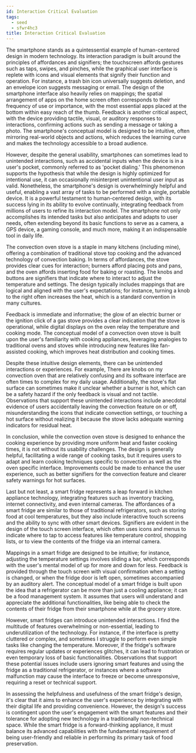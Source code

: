 ```yaml
---
id: Interaction Critical Evaluation
tags:
  - seed
  - sfwr4hc3
title: Interaction Critical Evaluation
---
```


The smartphone stands as a quintessential example of human-centered design in modern technology. Its interaction paradigm is built around the principles of affordances and signifiers; the touchscreen affords gestures such as taps, swipes, and pinches, while the graphical user interface is replete with icons and visual elements that signify their function and operation. For instance, a trash bin icon universally suggests deletion, and an envelope icon suggests messaging or email. The design of the smartphone interface also heavily relies on mappings; the spatial arrangement of apps on the home screen often corresponds to their frequency of use or importance, with the most essential apps placed at the bottom within easy reach of the thumb. Feedback is another critical aspect, with the device providing tactile, visual, or auditory responses to interactions, confirming actions such as sending a message or taking a photo. The smartphone's conceptual model is designed to be intuitive, often mirroring real-world objects and actions, which reduces the learning curve and makes the technology accessible to a broad audience.

However, despite the general usability, smartphones can sometimes lead to unintended interactions, such as accidental inputs when the device is in a user's pocket, commonly referred to as 'pocket dialing.' This phenomenon supports the hypothesis that while the design is highly optimized for intentional use, it can occasionally misinterpret unintentional user input as valid. Nonetheless, the smartphone's design is overwhelmingly helpful and useful, enabling a vast array of tasks to be performed with a single, portable device. It is a powerful testament to human-centered design, with its success lying in its ability to evolve continually, integrating feedback from millions of users to refine its interaction model. The smartphone not only accomplishes its intended tasks but also anticipates and adapts to user needs, often extending beyond its basic functions to serve as a camera, a GPS device, a gaming console, and much more, making it an indispensable tool in daily life.

The convection oven stove is a staple in many kitchens (including mine), offering a combination of traditional stove top cooking and the advanced technology of convection baking. In terms of affordances, the stove provides clear cues for interaction; burners afford placing pots and pans, and the oven affords inserting food for baking or roasting. The knobs and buttons are signifiers that indicate where to interact to adjust the temperature and settings. The design typically includes mappings that are logical and aligned with the user's expectations; for instance, turning a knob to the right often increases the heat, which is a standard convention in many cultures.

Feedback is immediate and informative; the glow of an electric burner or the ignition click of a gas stove provides a clear indication that the stove is operational, while digital displays on the oven relay the temperature and cooking mode. The conceptual model of a convection oven stove is built upon the user's familiarity with cooking appliances, leveraging analogies to traditional ovens and stoves while introducing new features like fan-assisted cooking, which improves heat distribution and cooking times.

Despite these intuitive design elements, there can be unintended interactions or experiences. For example, There are knobs on my convection oven that are relatively confusing and its software interface are often times to complex for my daily usage. Additionally, the stove's flat surface can sometimes make it unclear whether a burner is hot, which can be a safety hazard if the only feedback is visual and not tactile. Observations that support these unintended interactions include anecdotal evidence of users accidentally leaving the convection feature on or off, misunderstanding the icons that indicate convection settings, or touching a hot surface without realizing it because the stove lacks adequate warning indicators for residual heat.

In conclusion, while the convection oven stove is designed to enhance the cooking experience by providing more uniform heat and faster cooking times, it is not without its usability challenges. The design is generally helpful, facilitating a wide range of cooking tasks, but it requires users to adapt and learn cooking techniques specific to convection as well as the oven specific interface. Improvements could be made to enhance the user experience, such as better signifiers for the convection feature and clearer safety warnings for hot surfaces.

Last but not least, a smart fridge represents a leap forward in kitchen appliance technology, integrating features such as inventory tracking, internet connectivity, and even internal cameras. The affordances of a smart fridge are similar to those of traditional refrigerators, such as storing food at cool temperatures, but they also include interactive touch screens and the ability to sync with other smart devices. Signifiers are evident in the design of the touch screen interface, which often uses icons and menus to indicate where to tap to access features like temperature control, shopping lists, or to view the contents of the fridge via an internal camera.

Mappings in a smart fridge are designed to be intuitive; for instance, adjusting the temperature settings involves sliding a bar, which corresponds with the user's mental model of up for more and down for less. Feedback is provided through the touch screen with visual confirmation when a setting is changed, or when the fridge door is left open, sometimes accompanied by an auditory alert. The conceptual model of a smart fridge is built upon the idea that a refrigerator can be more than just a cooling appliance; it can be a food management system. It assumes that users will understand and appreciate the additional functionalities, like being able to check the contents of their fridge from their smartphone while at the grocery store.

However, smart fridges can introduce unintended interactions. I find the multitude of features overwhelming or non-essential, leading to underutilization of the technology. For instance, if the interface is pretty cluttered or complex, and sometimes I struggle to perform even simple tasks like changing the temperature. Moreover, if the fridge's software requires regular updates or experiences glitches, it can lead to frustration or even temporary loss of basic functionalities. Observations that support these potential issues include users ignoring smart features and using the fridge as a traditional refrigerator, or instances where a software malfunction may cause the interface to freeze or become unresponsive, requiring a reset or technical support.

In assessing the helpfulness and usefulness of the smart fridge's design, it's clear that it aims to enhance the user's experience by integrating with their digital life and providing convenience. However, the design's success is contingent upon the user's engagement with the smart features and their tolerance for adopting new technology in a traditionally non-technical space. While the smart fridge is a forward-thinking appliance, it must balance its advanced capabilities with the fundamental requirement of being user-friendly and reliable in performing its primary task of food preservation.
